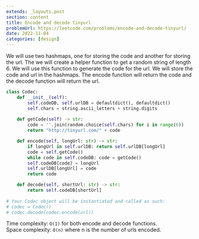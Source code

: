 ```yaml
---
extends: _layouts.post
section: content
title: Encode and decode tinyurl
problemUrl: https://leetcode.com/problems/encode-and-decode-tinyurl/
date: 2022-11-04
categories: [design]
---
```


We will use two hashmaps, one for storing the code and another for storing the url. The we will create a helper function to get a random string of length 6. We will use this function to generate the code for the url. We will store the code and url in the hashmaps. The encode function will return the code and the decode function will return the url.

```python
class Codec:
    def __init__(self):
        self.codeDB, self.urlDB = defaultdict(), defaultdict()
        self.chars = string.ascii_letters + string.digits
    
    def getCode(self) -> str:
        code = ''.join(random.choice(self.chars) for i in range(6))
        return "http://tinyurl.com/" + code

    def encode(self, longUrl: str) -> str:
        if longUrl in self.urlDB: return self.urlDB[longUrl]
        code = self.getCode()
        while code in self.codeDB: code = getCode()
        self.codeDB[code] = longUrl
        self.urlDB[longUrl] = code
        return code

    def decode(self, shortUrl: str) -> str:
        return self.codeDB[shortUrl]
        
# Your Codec object will be instantiated and called as such:
# codec = Codec()
# codec.decode(codec.encode(url))
```

Time complexity: `O(1)` for both encode and decode functions. <br/>
Space complexity: `O(n)` where n is the number of urls encoded.